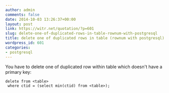 ```yaml
---
author: admin
comments: false
date: 2014-10-03 13:26:37+00:00
layout: post
link: https://witr.net/quotation/?p=601
slug: delete-one-of-duplicated-rows-in-table-rownum-with-postgresql
title: delete one of duplicated rows in table (rownum with postgresql)
wordpress_id: 601
categories:
- postgresql
---
```



You have to delete one of duplicated row within table which doesn't have a primary key:


    
    
    delete from <table> 
     where ctid = (select min(ctid) from <table>);
    




